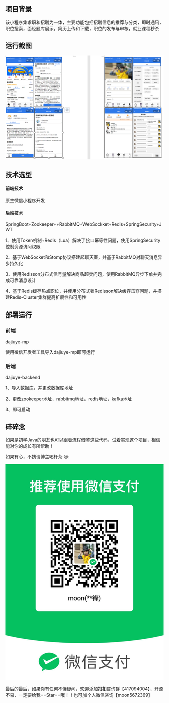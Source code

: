 ## 项目背景
该小程序集求职和招聘为一体，主要功能包括招聘信息的推荐与分类，即时通讯，职位搜索，面经题库展示，简历上传和下载，职位的发布与审核，就业课程秒杀

## 运行截图

![image-20221213223112786](README.assets/image-20221213223112786.png)

## 技术选型

#### 前端技术

原生微信小程序开发

#### 后端技术

SpringBoot+Zookeeper++RabbitMQ+WebSockket+Redis+SpringSecurity+JWT 

1、使用Token机制+Redis（Lua）解决了接口幂等性问题，使用SpringSecurity控制资源访问权限 

2、基于WebSocket和Stomp协议搭建起聊天室，并基于RabbitMQ对聊天消息异步持久化 

3、使用Redisson分布式信号量解决商品超卖问题，使用RabbitMQ异步下单并完成可靠消息设计 

4、基于Redis缓存热点职位，并使用分布式锁Redisson解决缓存击穿问题，并搭建Redis-Cluster集群提高扩展性和可用性

## 部署运行
### 前端

dajiuye-mp

使用微信开发者工具导入dajiuye-mp即可运行

### 后端

dajiuye-backend

1、导入数据库，并更改数据库地址

2、更改zookeeper地址，rabbitmq地址，redis地址，kafka地址

3、即可启动

## 碎碎念

如果是初学Java的朋友也可以跟着流程借鉴这些代码，试着实现这个项目，相信能对你的成长有所帮助！

如果有心，不妨请博主喝杯茶::laughing::

![image-20221213223101979](README.assets/image-20221213223101979.png)

最后的最后，如果你有任何不懂疑问，欢迎添加**扣扣**咨询群【417094004】，开源不易，一定要给我==Star==哦！！也可加个人微信咨询【moon5672369】
